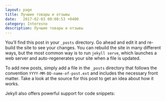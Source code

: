 ```yaml
---
layout: page
title: Лучшие товары и отзывы 
date:   2017-02-03 00:08:53 +0400
category: Interesno
description: Лучшие товары и отзывы 
--- 	 
```

You’ll find this post in your `_posts` directory. Go ahead and edit it and re-build the site to see your changes. You can rebuild the site in many different ways, but the most common way is to run `jekyll serve`, which launches a web server and auto-regenerates your site when a file is updated.

To add new posts, simply add a file in the `_posts` directory that follows the convention `YYYY-MM-DD-name-of-post.ext` and includes the necessary front matter. Take a look at the source for this post to get an idea about how it works.

Jekyll also offers powerful support for code snippets: